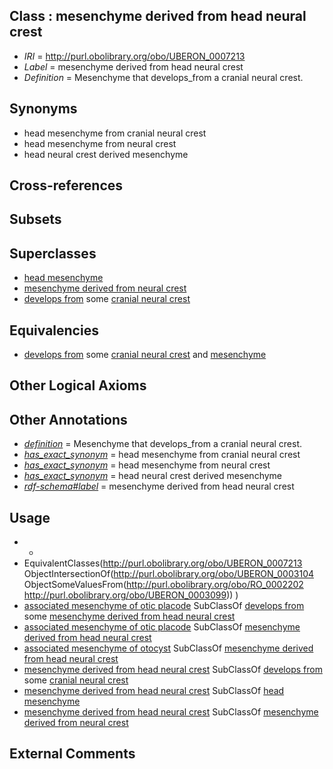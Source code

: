 
## Class : mesenchyme derived from head neural crest

 * *IRI* = http://purl.obolibrary.org/obo/UBERON_0007213
 * *Label* = mesenchyme derived from head neural crest
 * *Definition* = Mesenchyme that develops_from a cranial neural crest.

## Synonyms

 * head mesenchyme from cranial neural crest
 * head mesenchyme from neural crest
 * head neural crest derived mesenchyme

## Cross-references


## Subsets


## Superclasses

 * [head mesenchyme](../../UBERON/53/UBERON_0005253.md)
 * [mesenchyme derived from neural crest](../../UBERON/87/UBERON_0014387.md)
 * [develops from](../../RO/02/RO_0002202.md) some [cranial neural crest](../../UBERON/99/UBERON_0003099.md)

## Equivalencies

 * [develops from](../../RO/02/RO_0002202.md) some [cranial neural crest](../../UBERON/99/UBERON_0003099.md) and [mesenchyme](../../UBERON/04/UBERON_0003104.md)

## Other Logical Axioms


## Other Annotations

 * *[definition](../../IAO/15/IAO_0000115.md)* = Mesenchyme that develops_from a cranial neural crest.
 * *[has_exact_synonym](../../ym/oboInOwl#hasExactSynonym.md)* = head mesenchyme from cranial neural crest
 * *[has_exact_synonym](../../ym/oboInOwl#hasExactSynonym.md)* = head mesenchyme from neural crest
 * *[has_exact_synonym](../../ym/oboInOwl#hasExactSynonym.md)* = head neural crest derived mesenchyme
 * *[rdf-schema#label](../../el/rdf-schema#label.md)* = mesenchyme derived from head neural crest

## Usage

 * -
 * EquivalentClasses(<http://purl.obolibrary.org/obo/UBERON_0007213> ObjectIntersectionOf(<http://purl.obolibrary.org/obo/UBERON_0003104> ObjectSomeValuesFrom(<http://purl.obolibrary.org/obo/RO_0002202> <http://purl.obolibrary.org/obo/UBERON_0003099>)) )
 * [associated mesenchyme of otic placode](../../UBERON/77/UBERON_0009477.md) SubClassOf [develops from](../../RO/02/RO_0002202.md) some [mesenchyme derived from head neural crest](../../UBERON/13/UBERON_0007213.md)
 * [associated mesenchyme of otic placode](../../UBERON/77/UBERON_0009477.md) SubClassOf [mesenchyme derived from head neural crest](../../UBERON/13/UBERON_0007213.md)
 * [associated mesenchyme of otocyst](../../UBERON/00/UBERON_0009500.md) SubClassOf [mesenchyme derived from head neural crest](../../UBERON/13/UBERON_0007213.md)
 * [mesenchyme derived from head neural crest](../../UBERON/13/UBERON_0007213.md) SubClassOf [develops from](../../RO/02/RO_0002202.md) some [cranial neural crest](../../UBERON/99/UBERON_0003099.md)
 * [mesenchyme derived from head neural crest](../../UBERON/13/UBERON_0007213.md) SubClassOf [head mesenchyme](../../UBERON/53/UBERON_0005253.md)
 * [mesenchyme derived from head neural crest](../../UBERON/13/UBERON_0007213.md) SubClassOf [mesenchyme derived from neural crest](../../UBERON/87/UBERON_0014387.md)

## External Comments

